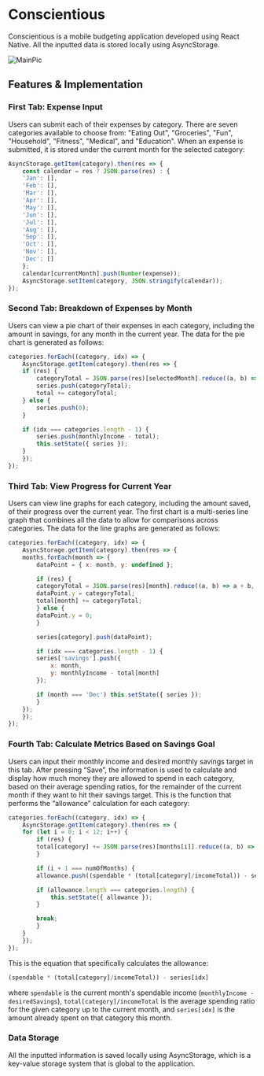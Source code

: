 # Conscientious

Conscientious is a mobile budgeting application developed using React Native. All the 
inputted data is stored locally using AsyncStorage.

![MainPic](http://res.cloudinary.com/dnj5rmvun/image/upload/v1501870092/main_screen_hdooyz.png)

## Features & Implementation

### First Tab: Expense Input

Users can submit each of their expenses by category. There are seven categories available to choose from: "Eating Out", "Groceries", "Fun", "Household", "Fitness", "Medical", and "Education". When an expense is submitted, it is stored under the current month for the selected category:

```javascript
AsyncStorage.getItem(category).then(res => {
    const calendar = res ? JSON.parse(res) : {
    'Jan': [],
    'Feb': [],
    'Mar': [],
    'Apr': [],
    'May': [],
    'Jun': [],
    'Jul': [],
    'Aug': [],
    'Sep': [],
    'Oct': [],
    'Nov': [],
    'Dec': []
    };
    calendar[currentMonth].push(Number(expense));
    AsyncStorage.setItem(category, JSON.stringify(calendar));
});
```

### Second Tab: Breakdown of Expenses by Month

Users can view a pie chart of their expenses in each category, including the amount in savings, for any month in the current year. The data for the pie chart is generated as follows:

```javascript
categories.forEach((category, idx) => {
    AsyncStorage.getItem(category).then(res => {
    if (res) {
        categoryTotal = JSON.parse(res)[selectedMonth].reduce((a, b) => a + b, 0);
        series.push(categoryTotal);
        total += categoryTotal;
    } else {
        series.push(0);
    }

    if (idx === categories.length - 1) {
        series.push(monthlyIncome - total);
        this.setState({ series });
    }
    });
});
```

### Third Tab: View Progress for Current Year

Users can view line graphs for each category, including the amount saved, of their progress over the current year. The first chart is a multi-series line graph that combines all the data to allow for comparisons across categories. The data for the line graphs are generated as follows:

```javascript
categories.forEach((category, idx) => {
    AsyncStorage.getItem(category).then(res => {
    months.forEach(month => {
        dataPoint = { x: month, y: undefined };

        if (res) {
        categoryTotal = JSON.parse(res)[month].reduce((a, b) => a + b, 0);
        dataPoint.y = categoryTotal;
        total[month] += categoryTotal;
        } else {
        dataPoint.y = 0;
        }

        series[category].push(dataPoint);

        if (idx === categories.length - 1) {
        series['savings'].push({
            x: month,
            y: monthlyIncome - total[month]
        });

        if (month === 'Dec') this.setState({ series });
        }
    });
    });
});
```

### Fourth Tab: Calculate Metrics Based on Savings Goal

Users can input their monthly income and desired monthly savings target in this tab. After pressing “Save”, the information is used to calculate and display how much money they are allowed to spend in each category, based on their average spending ratios, for the remainder of the current month if they want to hit their savings target. This is the function that performs the “allowance” calculation for each category:

```javascript
categories.forEach((category, idx) => {
    AsyncStorage.getItem(category).then(res => {
    for (let i = 0; i < 12; i++) {
        if (res) {
        total[category] += JSON.parse(res)[months[i]].reduce((a, b) => a + b, 0);
        }

        if (i + 1 === numOfMonths) {
        allowance.push((spendable * (total[category]/incomeTotal)) - series[idx]);

        if (allowance.length === categories.length) {
            this.setState({ allowance });
        }

        break;
        }
    }
    });
});
```

This is the equation that specifically calculates the allowance:

```javascript
(spendable * (total[category]/incomeTotal)) - series[idx]
```
where `spendable` is the current month's spendable income (`monthlyIncome - desiredSavings`), `total[category]/incomeTotal` is the average spending ratio for the given category up to the current month, and `series[idx]` is the amount already spent on that category this month.

### Data Storage

All the inputted information is saved locally using AsyncStorage, which is a key-value storage system that is global to the application.
